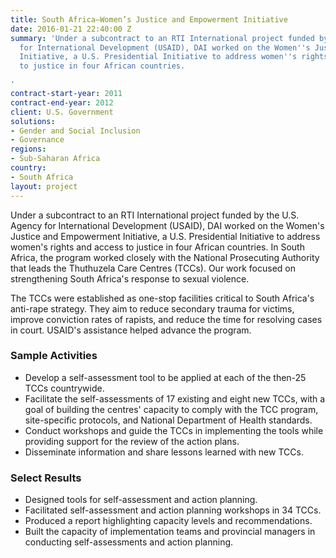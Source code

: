 ```yaml
---
title: South Africa—Women’s Justice and Empowerment Initiative
date: 2016-01-21 22:40:00 Z
summary: 'Under a subcontract to an RTI International project funded by the U.S. Agency
  for International Development (USAID), DAI worked on the Women''s Justice and Empowerment
  Initiative, a U.S. Presidential Initiative to address women''s rights and access
  to justice in four African countries.

'
contract-start-year: 2011
contract-end-year: 2012
client: U.S. Government
solutions:
- Gender and Social Inclusion
- Governance
regions:
- Sub-Saharan Africa
country:
- South Africa
layout: project
---
```


Under a subcontract to an RTI International project funded by the U.S. Agency for International Development (USAID), DAI worked on the Women's Justice and Empowerment Initiative, a U.S. Presidential Initiative to address women's rights and access to justice in four African countries. In South Africa, the program worked closely with the National Prosecuting Authority that leads the Thuthuzela Care Centres (TCCs). Our work focused on strengthening South Africa's response to sexual violence.

The TCCs were established as one-stop facilities critical to South Africa's anti-rape strategy. They aim to reduce secondary trauma for victims, improve conviction rates of rapists, and reduce the time for resolving cases in court. USAID's assistance helped advance the program.

### Sample Activities

* Develop a self-assessment tool to be applied at each of the then-25 TCCs countrywide.
* Facilitate the self-assessments of 17 existing and eight new TCCs, with a goal of building the centres' capacity to comply with the TCC program, site-specific protocols, and National Department of Health standards.
* Conduct workshops and guide the TCCs in implementing the tools while providing support for the review of the action plans.
* Disseminate information and share lessons learned with new TCCs.

### Select Results

* Designed tools for self-assessment and action planning.
* Facilitated self-assessment and action planning workshops in 34 TCCs.
* Produced a report highlighting capacity levels and recommendations.
* Built the capacity of implementation teams and provincial managers in conducting self-assessments and action planning.
